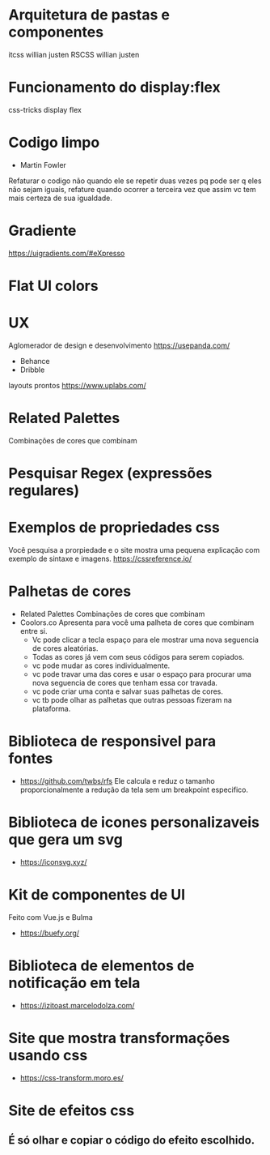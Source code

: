 

# Arquitetura de pastas e componentes
itcss willian justen
RSCSS willian justen

# Funcionamento do display:flex
css-tricks display flex

# Codigo limpo
- Martin Fowler

Refaturar o codigo não quando ele se repetir duas vezes pq pode ser q eles não sejam iguais, refature quando ocorrer a terceira vez que assim vc tem mais certeza de sua igualdade.

# Gradiente

https://uigradients.com/#eXpresso


# Flat UI colors


# UX

Aglomerador de design e desenvolvimento
https://usepanda.com/
 - Behance
 - Dribble

layouts prontos
https://www.uplabs.com/


# Related Palettes
Combinações de cores que combinam 


# Pesquisar Regex (expressões regulares)


# Exemplos de propriedades css
  Você pesquisa a prorpiedade e o site mostra uma pequena explicação com exemplo de sintaxe e imagens.
  https://cssreference.io/

# Palhetas de cores
  - Related Palettes
    Combinações de cores que combinam
  - Coolors.co 
    Apresenta para você uma palheta de cores que combinam entre si.
      - Vc pode clicar a tecla espaço para ele mostrar uma nova seguencia de cores aleatórias.
      - Todas as cores já vem com seus códigos para serem copiados.
      - vc pode mudar as cores individualmente.
      - vc pode travar uma das cores e usar o espaço para procurar uma nova seguencia de cores que tenham essa cor travada.
      - vc pode criar uma conta e salvar suas palhetas de cores.
      - vc tb pode olhar as palhetas que outras pessoas fizeram na plataforma.

# Biblioteca de responsivel para fontes
  - https://github.com/twbs/rfs
  Ele calcula e reduz o tamanho proporcionalmente a redução da tela sem um breakpoint especifico.

# Biblioteca de icones personalizaveis que gera um svg
  - https://iconsvg.xyz/

# Kit de componentes de UI
  Feito com Vue.js e Bulma
  - https://buefy.org/

# Biblioteca de elementos de notificação em tela
  - https://izitoast.marcelodolza.com/

# Site que mostra transformações usando css
  - https://css-transform.moro.es/

# Site de efeitos css
  É só olhar e copiar o código do efeito escolhido.
  - 